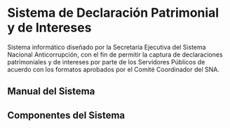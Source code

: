 # Sistema de Declaración Patrimonial y de Intereses

Sistema informático diseñado por la Secretaría Ejecutiva del Sistema Nacional Anticorrupción, con el fin de permitir la captura de declaraciones patrimoniales y de intereses por parte de los Servidores Públicos de acuerdo con los formatos aprobados por el Comité Coordinador del SNA.

## Manual del Sistema

## Componentes del Sistema

